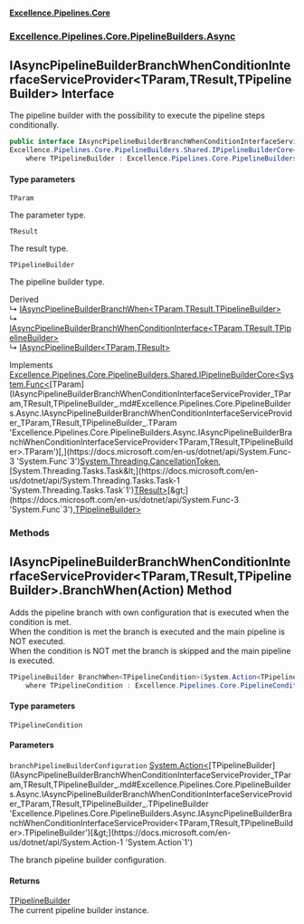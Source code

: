 #### [Excellence.Pipelines.Core](Excellence.Pipelines.md 'Excellence.Pipelines')
### [Excellence.Pipelines.Core.PipelineBuilders.Async](Excellence.Pipelines.md#Excellence.Pipelines.Core.PipelineBuilders.Async 'Excellence.Pipelines.Core.PipelineBuilders.Async')

## IAsyncPipelineBuilderBranchWhenConditionInterfaceServiceProvider<TParam,TResult,TPipelineBuilder> Interface

The pipeline builder with the possibility to execute the pipeline steps conditionally.

```csharp
public interface IAsyncPipelineBuilderBranchWhenConditionInterfaceServiceProvider<TParam,TResult,out TPipelineBuilder> :
Excellence.Pipelines.Core.PipelineBuilders.Shared.IPipelineBuilderCore<System.Func<TParam, System.Threading.CancellationToken, System.Threading.Tasks.Task<TResult>>, TPipelineBuilder>
    where TPipelineBuilder : Excellence.Pipelines.Core.PipelineBuilders.Async.IAsyncPipelineBuilderBranchWhenConditionInterfaceServiceProvider<TParam, TResult, TPipelineBuilder>
```
#### Type parameters

<a name='Excellence.Pipelines.Core.PipelineBuilders.Async.IAsyncPipelineBuilderBranchWhenConditionInterfaceServiceProvider_TParam,TResult,TPipelineBuilder_.TParam'></a>

`TParam`

The parameter type.

<a name='Excellence.Pipelines.Core.PipelineBuilders.Async.IAsyncPipelineBuilderBranchWhenConditionInterfaceServiceProvider_TParam,TResult,TPipelineBuilder_.TResult'></a>

`TResult`

The result type.

<a name='Excellence.Pipelines.Core.PipelineBuilders.Async.IAsyncPipelineBuilderBranchWhenConditionInterfaceServiceProvider_TParam,TResult,TPipelineBuilder_.TPipelineBuilder'></a>

`TPipelineBuilder`

The pipeline builder type.

Derived  
&#8627; [IAsyncPipelineBuilderBranchWhen&lt;TParam,TResult,TPipelineBuilder&gt;](IAsyncPipelineBuilderBranchWhen_TParam,TResult,TPipelineBuilder_.md 'Excellence.Pipelines.Core.PipelineBuilders.Async.IAsyncPipelineBuilderBranchWhen<TParam,TResult,TPipelineBuilder>')  
&#8627; [IAsyncPipelineBuilderBranchWhenConditionInterface&lt;TParam,TResult,TPipelineBuilder&gt;](IAsyncPipelineBuilderBranchWhenConditionInterface_TParam,TResult,TPipelineBuilder_.md 'Excellence.Pipelines.Core.PipelineBuilders.Async.IAsyncPipelineBuilderBranchWhenConditionInterface<TParam,TResult,TPipelineBuilder>')  
&#8627; [IAsyncPipelineBuilder&lt;TParam,TResult&gt;](IAsyncPipelineBuilder_TParam,TResult_.md 'Excellence.Pipelines.Core.PipelineBuilders.IAsyncPipelineBuilder<TParam,TResult>')

Implements [Excellence.Pipelines.Core.PipelineBuilders.Shared.IPipelineBuilderCore&lt;](IPipelineBuilderCore_TPipelineDelegate,TPipelineBuilder_.md 'Excellence.Pipelines.Core.PipelineBuilders.Shared.IPipelineBuilderCore<TPipelineDelegate,TPipelineBuilder>')[System.Func&lt;](https://docs.microsoft.com/en-us/dotnet/api/System.Func-3 'System.Func`3')[TParam](IAsyncPipelineBuilderBranchWhenConditionInterfaceServiceProvider_TParam,TResult,TPipelineBuilder_.md#Excellence.Pipelines.Core.PipelineBuilders.Async.IAsyncPipelineBuilderBranchWhenConditionInterfaceServiceProvider_TParam,TResult,TPipelineBuilder_.TParam 'Excellence.Pipelines.Core.PipelineBuilders.Async.IAsyncPipelineBuilderBranchWhenConditionInterfaceServiceProvider<TParam,TResult,TPipelineBuilder>.TParam')[,](https://docs.microsoft.com/en-us/dotnet/api/System.Func-3 'System.Func`3')[System.Threading.CancellationToken](https://docs.microsoft.com/en-us/dotnet/api/System.Threading.CancellationToken 'System.Threading.CancellationToken')[,](https://docs.microsoft.com/en-us/dotnet/api/System.Func-3 'System.Func`3')[System.Threading.Tasks.Task&lt;](https://docs.microsoft.com/en-us/dotnet/api/System.Threading.Tasks.Task-1 'System.Threading.Tasks.Task`1')[TResult](IAsyncPipelineBuilderBranchWhenConditionInterfaceServiceProvider_TParam,TResult,TPipelineBuilder_.md#Excellence.Pipelines.Core.PipelineBuilders.Async.IAsyncPipelineBuilderBranchWhenConditionInterfaceServiceProvider_TParam,TResult,TPipelineBuilder_.TResult 'Excellence.Pipelines.Core.PipelineBuilders.Async.IAsyncPipelineBuilderBranchWhenConditionInterfaceServiceProvider<TParam,TResult,TPipelineBuilder>.TResult')[&gt;](https://docs.microsoft.com/en-us/dotnet/api/System.Threading.Tasks.Task-1 'System.Threading.Tasks.Task`1')[&gt;](https://docs.microsoft.com/en-us/dotnet/api/System.Func-3 'System.Func`3')[,](IPipelineBuilderCore_TPipelineDelegate,TPipelineBuilder_.md 'Excellence.Pipelines.Core.PipelineBuilders.Shared.IPipelineBuilderCore<TPipelineDelegate,TPipelineBuilder>')[TPipelineBuilder](IAsyncPipelineBuilderBranchWhenConditionInterfaceServiceProvider_TParam,TResult,TPipelineBuilder_.md#Excellence.Pipelines.Core.PipelineBuilders.Async.IAsyncPipelineBuilderBranchWhenConditionInterfaceServiceProvider_TParam,TResult,TPipelineBuilder_.TPipelineBuilder 'Excellence.Pipelines.Core.PipelineBuilders.Async.IAsyncPipelineBuilderBranchWhenConditionInterfaceServiceProvider<TParam,TResult,TPipelineBuilder>.TPipelineBuilder')[&gt;](IPipelineBuilderCore_TPipelineDelegate,TPipelineBuilder_.md 'Excellence.Pipelines.Core.PipelineBuilders.Shared.IPipelineBuilderCore<TPipelineDelegate,TPipelineBuilder>')
### Methods

<a name='Excellence.Pipelines.Core.PipelineBuilders.Async.IAsyncPipelineBuilderBranchWhenConditionInterfaceServiceProvider_TParam,TResult,TPipelineBuilder_.BranchWhen_TPipelineCondition_(System.Action_TPipelineBuilder_)'></a>

## IAsyncPipelineBuilderBranchWhenConditionInterfaceServiceProvider<TParam,TResult,TPipelineBuilder>.BranchWhen<TPipelineCondition>(Action<TPipelineBuilder>) Method

Adds the pipeline branch with own configuration that is executed when the condition is met.  
When the condition is met the branch is executed and the main pipeline is NOT executed.  
When the condition is NOT met the branch is skipped and the main pipeline is executed.

```csharp
TPipelineBuilder BranchWhen<TPipelineCondition>(System.Action<TPipelineBuilder> branchPipelineBuilderConfiguration)
    where TPipelineCondition : Excellence.Pipelines.Core.PipelineConditions.IAsyncPipelineCondition<TParam>;
```
#### Type parameters

<a name='Excellence.Pipelines.Core.PipelineBuilders.Async.IAsyncPipelineBuilderBranchWhenConditionInterfaceServiceProvider_TParam,TResult,TPipelineBuilder_.BranchWhen_TPipelineCondition_(System.Action_TPipelineBuilder_).TPipelineCondition'></a>

`TPipelineCondition`
#### Parameters

<a name='Excellence.Pipelines.Core.PipelineBuilders.Async.IAsyncPipelineBuilderBranchWhenConditionInterfaceServiceProvider_TParam,TResult,TPipelineBuilder_.BranchWhen_TPipelineCondition_(System.Action_TPipelineBuilder_).branchPipelineBuilderConfiguration'></a>

`branchPipelineBuilderConfiguration` [System.Action&lt;](https://docs.microsoft.com/en-us/dotnet/api/System.Action-1 'System.Action`1')[TPipelineBuilder](IAsyncPipelineBuilderBranchWhenConditionInterfaceServiceProvider_TParam,TResult,TPipelineBuilder_.md#Excellence.Pipelines.Core.PipelineBuilders.Async.IAsyncPipelineBuilderBranchWhenConditionInterfaceServiceProvider_TParam,TResult,TPipelineBuilder_.TPipelineBuilder 'Excellence.Pipelines.Core.PipelineBuilders.Async.IAsyncPipelineBuilderBranchWhenConditionInterfaceServiceProvider<TParam,TResult,TPipelineBuilder>.TPipelineBuilder')[&gt;](https://docs.microsoft.com/en-us/dotnet/api/System.Action-1 'System.Action`1')

The branch pipeline builder configuration.

#### Returns
[TPipelineBuilder](IAsyncPipelineBuilderBranchWhenConditionInterfaceServiceProvider_TParam,TResult,TPipelineBuilder_.md#Excellence.Pipelines.Core.PipelineBuilders.Async.IAsyncPipelineBuilderBranchWhenConditionInterfaceServiceProvider_TParam,TResult,TPipelineBuilder_.TPipelineBuilder 'Excellence.Pipelines.Core.PipelineBuilders.Async.IAsyncPipelineBuilderBranchWhenConditionInterfaceServiceProvider<TParam,TResult,TPipelineBuilder>.TPipelineBuilder')  
The current pipeline builder instance.